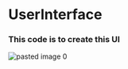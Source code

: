 # UserInterface
### This code is to create this UI



![pasted image 0](https://github.com/Anshi10/UserInterface/assets/81226043/9a68912b-c449-4b47-a0f6-a54fa23b11d8)
